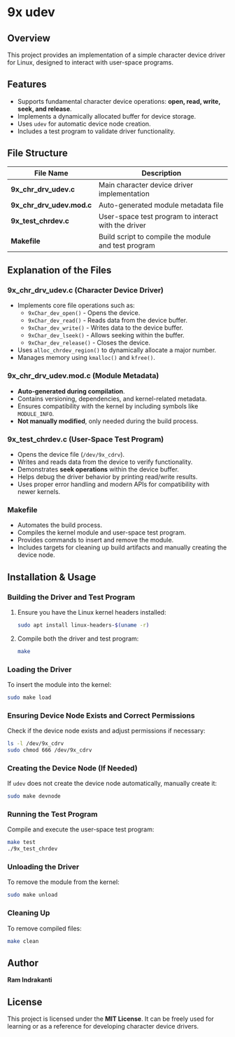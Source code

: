 # 9x udev

## Overview
This project provides an implementation of a simple character device driver for Linux, designed to interact with user-space programs.

## Features
- Supports fundamental character device operations: **open, read, write, seek, and release**.
- Implements a dynamically allocated buffer for device storage.
- Uses `udev` for automatic device node creation.
- Includes a test program to validate driver functionality.

## File Structure
| File Name            | Description |
|----------------------|-------------|
| **9x_chr_drv_udev.c** | Main character device driver implementation |
| **9x_chr_drv_udev.mod.c** | Auto-generated module metadata file |
| **9x_test_chrdev.c** | User-space test program to interact with the driver |
| **Makefile** | Build script to compile the module and test program |

## Explanation of the Files

### **9x_chr_drv_udev.c** (Character Device Driver)
- Implements core file operations such as:
  - `9xChar_dev_open()` - Opens the device.
  - `9xChar_dev_read()` - Reads data from the device buffer.
  - `9xChar_dev_write()` - Writes data to the device buffer.
  - `9xChar_dev_lseek()` - Allows seeking within the buffer.
  - `9xChar_dev_release()` - Closes the device.
- Uses `alloc_chrdev_region()` to dynamically allocate a major number.
- Manages memory using `kmalloc()` and `kfree()`.

### **9x_chr_drv_udev.mod.c** (Module Metadata)
- **Auto-generated during compilation**.
- Contains versioning, dependencies, and kernel-related metadata.
- Ensures compatibility with the kernel by including symbols like `MODULE_INFO`.
- **Not manually modified**, only needed during the build process.

### **9x_test_chrdev.c** (User-Space Test Program)
- Opens the device file (`/dev/9x_cdrv`).
- Writes and reads data from the device to verify functionality.
- Demonstrates **seek operations** within the device buffer.
- Helps debug the driver behavior by printing read/write results.
- Uses proper error handling and modern APIs for compatibility with newer kernels.

### **Makefile**
- Automates the build process.
- Compiles the kernel module and user-space test program.
- Provides commands to insert and remove the module.
- Includes targets for cleaning up build artifacts and manually creating the device node.

## Installation & Usage

### **Building the Driver and Test Program**
1. Ensure you have the Linux kernel headers installed:
   ```sh
   sudo apt install linux-headers-$(uname -r)
   ```
2. Compile both the driver and test program:
   ```sh
   make
   ```

### **Loading the Driver**
To insert the module into the kernel:
```sh
sudo make load
```

### **Ensuring Device Node Exists and Correct Permissions**
Check if the device node exists and adjust permissions if necessary:
```sh
ls -l /dev/9x_cdrv
sudo chmod 666 /dev/9x_cdrv
```

### **Creating the Device Node (If Needed)**
If `udev` does not create the device node automatically, manually create it:
```sh
sudo make devnode
```

### **Running the Test Program**
Compile and execute the user-space test program:
```sh
make test
./9x_test_chrdev
```

### **Unloading the Driver**
To remove the module from the kernel:
```sh
sudo make unload
```

### **Cleaning Up**
To remove compiled files:
```sh
make clean
```

## Author
**Ram Indrakanti**

## License
This project is licensed under the **MIT License**. It can be freely used for learning or as a reference for developing character device drivers.

